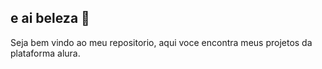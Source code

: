 ## e ai beleza 👋

Seja bem vindo ao meu repositorio, aqui voce encontra meus projetos da plataforma alura.
